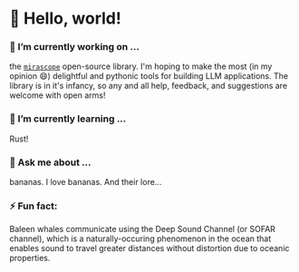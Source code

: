# 🚀 Hello, world!

### 🔭 I’m currently working on ...

the [`mirascope`](https://github.com/Mirascope/mirascope) open-source library. I'm hoping to make the most (in my opinion :smile:) delightful and pythonic tools for building LLM applications. The library is in it's infancy, so any and all help, feedback, and suggestions are welcome with open arms!

### 🌱 I’m currently learning ...

Rust!

### 💬 Ask me about ...

bananas. I love bananas. And their lore...

### ⚡ Fun fact:

Baleen whales communicate using the Deep Sound Channel (or SOFAR channel), which is a naturally-occuring phenomenon in the ocean that enables sound to travel greater distances without distortion due to oceanic properties.
